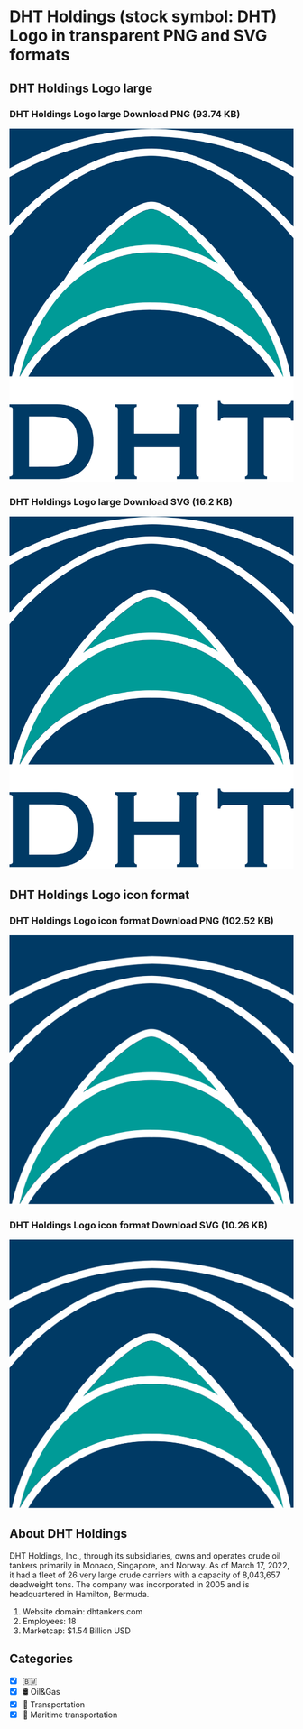 # DHT Holdings (stock symbol: DHT) Logo in transparent PNG and SVG formats

## DHT Holdings Logo large

### DHT Holdings Logo large Download PNG (93.74 KB)

![DHT Holdings Logo large Download PNG (93.74 KB)](/img/orig/DHT_BIG-859b4ad9.png)

### DHT Holdings Logo large Download SVG (16.2 KB)

![DHT Holdings Logo large Download SVG (16.2 KB)](/img/orig/DHT_BIG-246bc0ad.svg)

## DHT Holdings Logo icon format

### DHT Holdings Logo icon format Download PNG (102.52 KB)

![DHT Holdings Logo icon format Download PNG (102.52 KB)](/img/orig/DHT-5574ac6a.png)

### DHT Holdings Logo icon format Download SVG (10.26 KB)

![DHT Holdings Logo icon format Download SVG (10.26 KB)](/img/orig/DHT-58612838.svg)

## About DHT Holdings

DHT Holdings, Inc., through its subsidiaries, owns and operates crude oil tankers primarily in Monaco, Singapore, and Norway. As of March 17, 2022, it had a fleet of 26 very large crude carriers with a capacity of 8,043,657 deadweight tons. The company was incorporated in 2005 and is headquartered in Hamilton, Bermuda.

1. Website domain: dhtankers.com
2. Employees: 18
3. Marketcap: $1.54 Billion USD


## Categories
- [x] 🇧🇲
- [x] 🛢 Oil&Gas
- [x] 🚚 Transportation
- [x] 🚢 Maritime transportation
